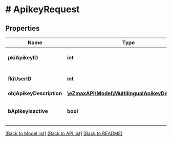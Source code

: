 # # ApikeyRequest

## Properties

Name | Type | Description | Notes
------------ | ------------- | ------------- | -------------
**pkiApikeyID** | **int** | The unique ID of the Apikey | [optional]
**fkiUserID** | **int** | The unique ID of the User |
**objApikeyDescription** | [**\eZmaxAPI\Model\MultilingualApikeyDescription**](MultilingualApikeyDescription.md) |  |
**bApikeyIsactive** | **bool** | Whether the apikey is active or not | [optional]

[[Back to Model list]](../../README.md#models) [[Back to API list]](../../README.md#endpoints) [[Back to README]](../../README.md)
